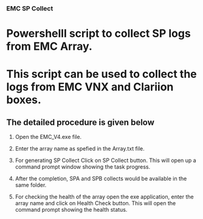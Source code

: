 ### EMC SP Collect

# Powershelll script to collect SP logs from EMC Array.

# This script can be used to collect the logs from EMC VNX and Clariion boxes.

## The detailed procedure is given below

1.  Open the EMC_V4.exe file.

2.  Enter the array name as spefied in the Array.txt file.

3.  For generating SP Collect Click on SP Collect button.
This will open up a command prompt window showing the task progress.

4.  After the completion, SPA and SPB collects would be available in the same folder.

5.  For checking the health of the array open the exe application, enter the array name and click on Health Check button. This will open the command prompt showing the health status.

